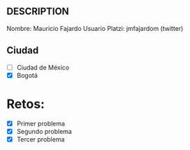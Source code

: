 ## DESCRIPTION

Nombre: Mauricio Fajardo
Usuario Platzi: jmfajardom (twitter)

## Ciudad
- [ ] Ciudad de México
- [X] Bogotá

# Retos:
  - [X] Primer problema
  - [X] Segundo problema
  - [X] Tercer problema
